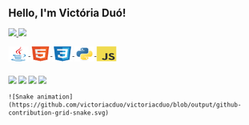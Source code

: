 ## Hello, I'm Victória Duó!

<div>
	<a href="https://github.com/victoriacduo">
	<img height="180cm" src="https://github-readme-stats.vercel.app/api?username=victoriacduo&show_icons=true&theme=radical&include_all_commits=true&count_private=true"/>
	<img height="180cm" src="https://github-readme-stats.vercel.app/api/top-langs/?username=victoriacduo&layout=compact&langs_count=16&theme=radical"/>
	</div>
  
<div style="display: inline_block"><br>
  <img align="center"= alt="Vic-Java" height="30" width="40" src="https://raw.githubusercontent.com/devicons/devicon/master/icons/java/java-original.svg">
	<img align="center"= alt="Vic-HTML" height="30" width="40" src="https://raw.githubusercontent.com/devicons/devicon/master/icons/html5/html5-original.svg">
  <img align="center"= alt="Vic-CSS" height="30" width="40" src="https://raw.githubusercontent.com/devicons/devicon/master/icons/css3/css3-original.svg">
  <img align="center"= alt="Vic-Java" height="30" width="40" src="https://raw.githubusercontent.com/devicons/devicon/master/icons/python/python-original.svg">
  <img align="center"= alt="Vic-Java" height="30" width="40" src="https://raw.githubusercontent.com/devicons/devicon/master/icons/javascript/javascript-original.svg">
</div>
 
##
  
<div>
	<a href="https://twitter.com/victoriacduo" target="_blank"> <img src="https://img.shields.io/badge/Twitter-1DA1F2?style=for-the-badge&logo=twitter&logoColor=white" target="_blank"></a>
	<a href="https://instagram.com/victoriacduo" target="_blank"> <img src="https://img.shields.io/badge/Instagram-E4405F?style=for-the-badge&logo=instagram&logoColor=white" target="_blank"></a>
	<a href="https://open.spotify.com/user/22vho74fw2wzrmcbetrpqfbfa?si=dacae01f821f4d3c" target="_blank"> <img src="https://img.shields.io/badge/Spotify-1ED760?&style=for-the-badge&logo=spotify&logoColor=white"></a>
	<a href="https://www.linkedin.com/in/vict%C3%B3ria-d-032106179/" target="_blank"><img src="https://img.shields.io/badge/LinkedIn-0077B5?style=for-the-badge&logo=linkedin&logoColor=white"></a>
	
	![Snake animation](https://github.com/victoriacduo/victoriacduo/blob/output/github-contribution-grid-snake.svg)
  
</div>
